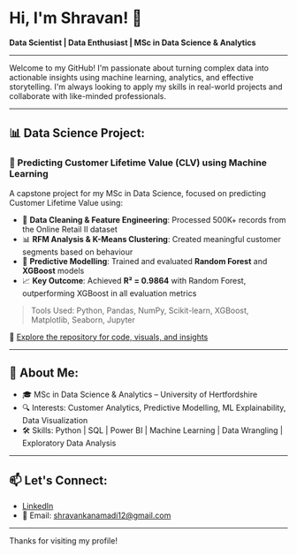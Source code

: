# Hi, I'm Shravan! 👋  
**Data Scientist | Data Enthusiast | MSc in Data Science & Analytics**

---

Welcome to my GitHub! I'm passionate about turning complex data into actionable insights using machine learning, analytics, and effective storytelling. I'm always looking to apply my skills in real-world projects and collaborate with like-minded professionals.

---

## 📊 Data Science Project:  
### 🎯 Predicting Customer Lifetime Value (CLV) using Machine Learning

A capstone project for my MSc in Data Science, focused on predicting Customer Lifetime Value using:

- 🧹 **Data Cleaning & Feature Engineering**: Processed 500K+ records from the Online Retail II dataset  
- 📊 **RFM Analysis & K-Means Clustering**: Created meaningful customer segments based on behaviour  
- 🤖 **Predictive Modelling**: Trained and evaluated **Random Forest** and **XGBoost** models  
- 📈 **Key Outcome**: Achieved **R² = 0.9864** with Random Forest, outperforming XGBoost in all evaluation metrics

> Tools Used: Python, Pandas, NumPy, Scikit-learn, XGBoost, Matplotlib, Seaborn, Jupyter

🔗 [Explore the repository for code, visuals, and insights](https://github.com/Shravan-1243/Customer-Segmentation-LTV.git)

---

## 💼 About Me:
- 🎓 MSc in Data Science & Analytics – University of Hertfordshire  
- 🔍 Interests: Customer Analytics, Predictive Modelling, ML Explainability, Data Visualization  
- 🛠️ Skills: Python | SQL | Power BI | Machine Learning | Data Wrangling | Exploratory Data Analysis  

---

## 📫 Let's Connect:
- [LinkedIn](https://www.linkedin.com/in/shravan-kanamadi-338715178/)  
- 📧 Email: shravankanamadi12@gmail.com

---

Thanks for visiting my profile!
